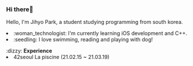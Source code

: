 ### Hi there👋
<p>
 </p>
Hello, I'm Jihyo Park, a student studying programming from south korea.
<p>
 </p>

<li> :woman_technologist: I'm currently learning iOS development and C++. 
<li> :seedling: I love swimming, reading and playing with dog!
<p>
  </p>
:dizzy: <b>Experience</b>
<li>42seoul La piscine (21.02.15 ~ 21.03.19)


  

